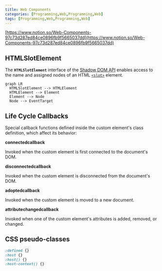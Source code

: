 ```yaml
---
title: Web Components
categories: [Programming,Web,Programming,Web]
tags: [Programming,Web,Programming,Web]
---
```


[https://www.notion.so/Web-Components-97c73d287ed84ce0896fb9f5665037dd](https://www.notion.so/Web-Components-97c73d287ed84ce0896fb9f5665037dd)


## **HTMLSlotElement**


The **`HTMLSlotElement`** interface of the [Shadow DOM API](https://developer.mozilla.org/en-US/docs/Web/API/Web_components/Using_shadow_DOM) enables access to the name and assigned nodes of an HTML [`<slot>`](https://developer.mozilla.org/en-US/docs/Web/HTML/Element/slot) element.


```mermaid
graph LR
  HTMLSlotElement --> HTMLElement
  HTMLElement --> Element
  Element --> Node
  Node --> EventTarget
```


## Life Cycle Callbacks


Special callback functions defined inside the custom element's class definition, which affect its behavior:


**connectedcallback**


Invoked when the custom element is first connected to the document's DOM.


**disconnectedcallback**


Invoked when the custom element is disconnected from the document's DOM.


**adoptedcallback**


Invoked when the custom element is moved to a new document.


**attributechangedcallback**


Invoked when one of the custom element's attributes is added, removed, or changed.


## CSS pseudo-classes


```scss
:defined {}
:host {}
:host() {}
:host-context() {}
```

